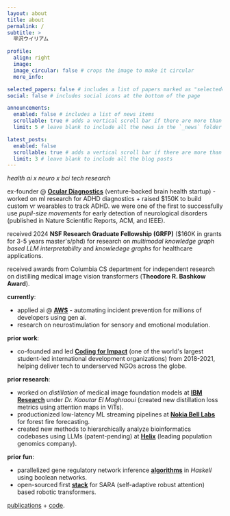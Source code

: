 ```yaml
---
layout: about
title: about
permalink: /
subtitle: >
  平沢ウイリアム

profile:
  align: right
  image: 
  image_circular: false # crops the image to make it circular
  more_info: 

selected_papers: false # includes a list of papers marked as "selected={true}"
social: false # includes social icons at the bottom of the page

announcements:
  enabled: false # includes a list of news items
  scrollable: true # adds a vertical scroll bar if there are more than 3 news items
  limit: 5 # leave blank to include all the news in the `_news` folder

latest_posts:
  enabled: false
  scrollable: true # adds a vertical scroll bar if there are more than 3 new posts items
  limit: 3 # leave blank to include all the blog posts
---
```


_health ai x neuro x bci tech research_

ex-founder @ [__Ocular Diagnostics__](https://oculardiagnostix.com) (venture-backed brain health startup) - worked on ml research for ADHD diagnostics + raised $150K to build custom vr wearables to track ADHD. we were one of the first to successfully use _pupil-size movements_ for early detection of neurological disorders (published in Nature Scientific Reports, ACM, and IEEE). 

received 2024 __NSF Research Graduate Fellowship (GRFP)__ ($160K in grants for 3-5 years master's/phd) for research on _multimodal knowledge graph based LLM interpretability_ and _knowledege graphs_ for healthcare applications.

received awards from Columbia CS department for independent research on distilling medical image vision transformers (__Theodore R. Bashkow Award__).

__currently__:
<!-- - building internal devtools to forecast and prevent system failures @ __AWS__. -->
- applied ai @ __[AWS](https://aws.amazon.com)__ - automating incident prevention for millions of developers using gen ai.
- research on neurostimulation for sensory and emotional modulation.

__prior work__:
- co-founded and led __[Coding for Impact](https://codingforimpact.org)__ (one of the world's largest student-led international development organizations) from 2018-2021, helping deliver tech to underserved NGOs across the globe.

__prior research__:
- worked on _distillation_ of medical image foundation models at __[IBM Research](https://research.ibm.com/)__ under _Dr. Kaoutar El Maghraoui_ (created new distillation loss metrics using attention maps in ViTs).
- productionized low-latency ML streaming pipelines at __[Nokia Bell Labs](https://bell-labs.com)__ for forest fire forecasting.
- created new methods to hierarchically analyze bioinformatics codebases using LLMs (patent-pending) at __[Helix](https://helix.com)__ (leading population genomics company).

__prior fun__:
- parallelized gene regulatory network inference __[algorithms](https://github.com/wdas03/grnpar)__ in _Haskell_ using boolean networks.
- open-sourced first __[stack](https://github.com/wdas03/sarart-experiments)__ for SARA (self-adaptive robust attention) based robotic transformers.

[publications](https://scholar.google.com/citations?view_op=list_works&hl=en&hl=en&user=qxLzqagAAAAJ) + [code](https://github.com/wdas03).

